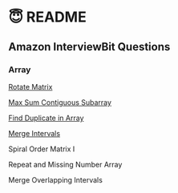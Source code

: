 # 😇 README

## Amazon InterviewBit Questions

### Array

[Rotate Matrix](array/rotate-matrix.md)

[Max Sum Contiguous Subarray](array/max-sum-contiguous-subarray.md)

[Find Duplicate in Array](array/find-duplicate-in-array.md)

[Merge Intervals](array/merge-intervals.md)

Spiral Order Matrix I

Repeat and Missing Number Array

Merge Overlapping Intervals
